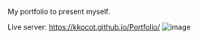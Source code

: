 My portfolio to present myself.

Live server: https://kkocot.github.io/Portfolio/
![image](https://user-images.githubusercontent.com/77296221/167396011-e40bb031-12ac-43b6-ad0e-96485d42f85f.png)
